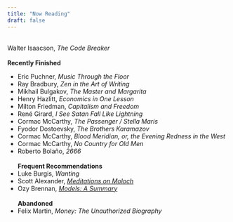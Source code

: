 ```yaml
---
title: "Now Reading"
draft: false
---
```

\
Walter Isaacson, _The Code Breaker_
\
\
**Recently Finished**
- Eric Puchner, _Music Through the Floor_
- Ray Bradbury, _Zen in the Art of Writing_
- Mikhail Bulgakov, _The Master and Margarita_
- Henry Hazlitt, _Economics in One Lesson_
- Milton Friedman, _Capitalism and Freedom_
- René Girard, _I See Satan Fall Like Lightning_
- Cormac McCarthy, _The Passenger / Stella Maris_
- Fyodor Dostoevsky, _The Brothers Karamazov_
- Cormac McCarthy, _Blood Meridian, or, the Evening Redness in the West_
- Cormac McCarthy, _No Country for Old Men_
- Roberto Bolaño, _2666_
\
\
**Frequent Recommendations**
- Luke Burgis, _Wanting_
- Scott Alexander, [_Meditations on Moloch_](https://slatestarcodex.com/2014/07/30/meditations-on-moloch/)
- Ozy Brennan, [_Models: A Summary_](https://thingofthings.wordpress.com/2018/05/25/models-a-summary/)
\
\
**Abandoned**
- Felix Martin, _Money: The Unauthorized Biography_